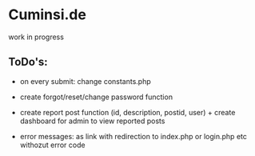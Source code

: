 ﻿# Cuminsi.de

work in progress

## ToDo's:

- on every submit: change constants.php

- create forgot/reset/change password function
- create report post function (id, description, postid, user) + create dashboard for admin to view reported posts
- error messages: as link with redirection to index.php or login.php etc withozut error code